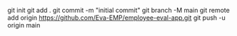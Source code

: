 git init
git add .
git commit -m "initial commit"
git branch -M main
git remote add origin https://github.com/Eva-EMP/employee-eval-app.git
git push -u origin main

